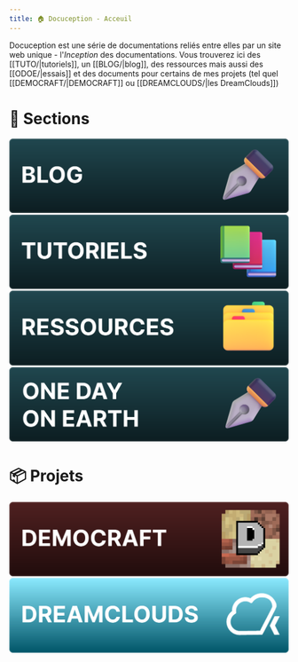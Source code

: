 ```yaml
---
title: 🏠 Docuception - Acceuil
---
```

Docuception est une série de documentations reliés entre elles par un site web unique - l'*Inception* des documentations. Vous trouverez ici des [[TUTO/|tutoriels]], un [[BLOG/|blog]], des ressources mais aussi des [[ODOE/|essais]] et des documents pour certains de mes projets (tel quel [[DEMOCRAFT/|DEMOCRAFT]] ou [[DREAMCLOUDS/|les DreamClouds]])

# 📒 Sections

<div class="button-grid">
    <a href="BLOG/">
        <img src="img/blog_vector.svg" style="margin: 0rem;">
    </a>
    <a href="TUTO/">
        <img src="img/tutoriels_vector.svg" style="margin: 0rem;">
    </a>
    <a href="RESSOURCES/">
        <img src="img/ressources_vector.svg" style="margin: 0rem;">
    </a>
    <a href="ODOE/">
        <img src="img/odoe_vector.svg" style="margin: 0rem;">
    </a>
</div>

# 📦 Projets

<div class="button-grid">
    <a href="DEMOCRAFT/">
        <img src="img/democraft_vector.svg" style="margin: 0rem;">
    </a>
    <a href="DREAMCLOUDS/">
        <img src="img/dreamclouds_vector.svg" style="margin: 0rem;">
    </a>
</div>